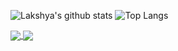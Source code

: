 ![Lakshya's github stats](https://github-readme-stats.vercel.app/api?username=kumarlakshya24&theme=synthwave&show_icons=true) ![Top Langs](https://github-readme-stats.vercel.app/api/top-langs/?username=kumarlakshya24&layout=compact)

<a href="https://github.com/kumarlakshya24/kumarlakshya24">
  <img align="center" src="https://github-readme-stats.vercel.app/api/pin/?username=kumarlakshya24&repo=Data-Science-Projects" />
</a>
<a href="https://github.com/kumarlakshya24/kumarlakshya24">
  <img align="center" src="https://github-readme-stats.vercel.app/api/pin/?username=kumarlakshya24&repo=INFO6205-Algorithms" />
</a>
